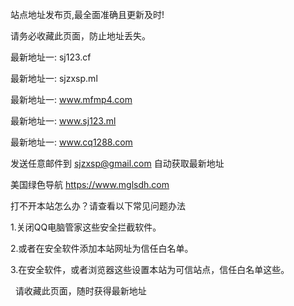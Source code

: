 站点地址发布页,最全面准确且更新及时!

请务必收藏此页面，防止地址丢失。

最新地址一: sj123.cf 

最新地址一: sjzxsp.ml

最新地址一: www.mfmp4.com

最新地址一: www.sj123.ml

最新地址一: www.cq1288.com

发送任意邮件到 sjzxsp@gmail.com 自动获取最新地址


美国绿色导航 https://www.mglsdh.com


打不开本站怎么办？请查看以下常见问题办法

1.关闭QQ电脑管家这些安全拦截软件。

2.或者在安全软件添加本站网址为信任白名单。

3.在安全软件，或者浏览器这些设置本站为可信站点，信任白名单这些。

 
请收藏此页面，随时获得最新地址
